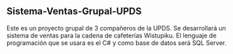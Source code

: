 ## Sistema-Ventas-Grupal-UPDS
Este es un proyecto grupal de 3 compañeros de la UPDS. 
Se desarrollará un sistema de ventas para la cadena de cafeterías Wistupiku. 
El lenguaje de programación que se usara es el C# y como base de datos será SQL Server.
